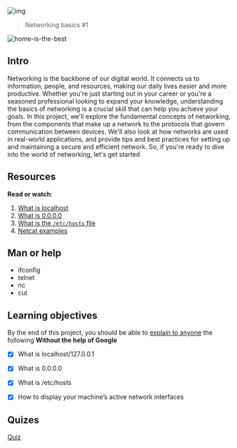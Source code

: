 ![img](https://assets.imaginablefutures.com/media/images/ALX_Logo.max-200x150.png)
> Networking basics #1

![home-is-the-best](https://s3.amazonaws.com/intranet-projects-files/holbertonschool-sysadmin_devops/285/s7kpNYq.png)

## Intro
Networking is the backbone of our digital world. It connects us to information, people, and resources, making our daily lives easier and more productive. Whether you're just starting out in your career or you're a seasoned professional looking to expand your knowledge, understanding the basics of networking is a crucial skill that can help you achieve your goals. In this project, we'll explore the fundamental concepts of networking, from the components that make up a network to the protocols that govern communication between devices. We'll also look at how networks are used in real-world applications, and provide tips and best practices for setting up and maintaining a secure and efficient network. So, if you're ready to dive into the world of networking, let's get started

## Resources
__Read or watch__:
1. [What is localhost](https://en.wikipedia.org/wiki/Localhost)
2. [What is 0.0.0.0](https://en.wikipedia.org/wiki/0.0.0.0)
3. [What is the ```/etc/hosts``` file](https://www.thegeekstuff.com/2012/04/nc-command-examples/)
4. [Netcat examples](https://www.thegeekstuff.com/2012/04/nc-command-examples/)


## Man or help
* ifconfig
* telnet
* nc
* cut

## Learning objectives
By the end of this project, you should be able to [explain to anyone](https://fs.blog/feynman-learning-technique/) the following  __Without the help of Google__


* [X] What is localhost/127.0.0.1
* [X] What is 0.0.0.0
* [X] What is /etc/hosts
* [X] How to display your machine’s active network interfaces


## Quizes
[Quiz](./quiz.md)
